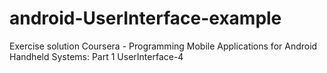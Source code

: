 # android-UserInterface-example
Exercise solution Coursera - Programming Mobile Applications for Android Handheld Systems: Part 1
UserInterface-4  